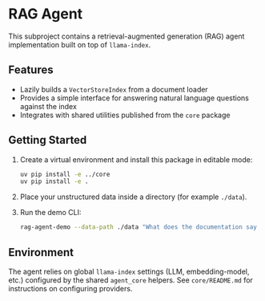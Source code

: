 # RAG Agent

This subproject contains a retrieval-augmented generation (RAG) agent implementation built on top of `llama-index`.

## Features
- Lazily builds a `VectorStoreIndex` from a document loader
- Provides a simple interface for answering natural language questions against the index
- Integrates with shared utilities published from the `core` package

## Getting Started
1. Create a virtual environment and install this package in editable mode:

   ```bash
   uv pip install -e ../core
   uv pip install -e .
   ```

2. Place your unstructured data inside a directory (for example `./data`).
3. Run the demo CLI:

   ```bash
   rag-agent-demo --data-path ./data "What does the documentation say about onboarding?"
   ```

## Environment
The agent relies on global `llama-index` settings (LLM, embedding-model, etc.) configured by the shared `agent_core` helpers. See `core/README.md` for instructions on configuring providers.
